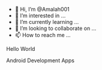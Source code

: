 - 👋 Hi, I’m @Amalah001
- 👀 I’m interested in ...
- 🌱 I’m currently learning ...
- 💞️ I’m looking to collaborate on ...
- 📫 How to reach me ...

<!---
Amalah001/Amalah001 is a ✨ special ✨ repository because its `README.md` (this file) appears on your GitHub profile.
You can click the Preview link to take a look at your changes.
--->Hello World
Android Development Apps


